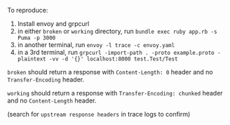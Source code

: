 To reproduce:

1. Install envoy and grpcurl
2. in either `broken` or `working` directory, run `bundle exec ruby app.rb -s Puma -p 3000`
3. in another terminal, run `envoy -l trace -c envoy.yaml`
4. in a 3rd terminal, run `grpcurl -import-path . -proto example.proto -plaintext -vv -d '{}' localhost:8000 test.Test/Test`

`broken` should return a response with `Content-Length: 0` header and no `Transfer-Encoding` header.

`working` should return a response with `Transfer-Encoding: chunked` header and no `Content-Length` header.

(search for `upstream response headers` in trace logs to confirm)
